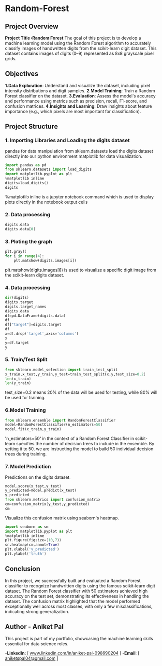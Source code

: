 # Random-Forest

## Project Overview 

**Project Title :Random Forest**
The goal of this project is to develop a machine learning model using the Random Forest algorithm to accurately classify images of handwritten digits from the scikit-learn digit dataset. This dataset contains images of digits (0–9) represented as 8x8 grayscale pixel grids.

## Objectives
**1.Data Exploration**: Understand and visualize the dataset, including pixel intensity distributions and digit samples.
**2.Model Training**: Train a Random Forest classifier on the dataset.
**3.Evaluation**: Assess the model's accuracy and performance using metrics such as precision, recall, F1-score, and confusion matrices.
**4.Insights and Learning**: Draw insights about feature importance (e.g., which pixels are most important for classification).

## Project Structure

### 1. Importing Libraries and Loading the digits dataset
pandas for data manipulation
from sklearn.datasets load the digits dataset directly into our python environment
matplotlib for data visualization.
```python
import pandas as pd
from sklearn.datasets import load_digits
import matplotlib.pyplot as plt
%matplotlib inline
digits=load_digits()
digits
```
%matplotlib inline is a jupyter notebook command which is used to display plots directly in the notebook output cells

### 2. Data processing
```python
digits.data
digits.data[0]
```

### 3. Ploting the graph
```python
plt.gray()
for i in range(4):
    plt.matshow(digits.images[i])
```
plt.matshow(digits.images[i]) is used to visualize a specific digit image from the scikit-learn digits dataset.

### 4. Data processing
```python
dir(digits)
digits.target
digits.target_names
digits.data
df=pd.DataFrame(digits.data)
df
df["target"]=digits.target
df
x=df.drop('target',axis='columns')
x
y=df.target
y
```

### 5. Train/Test Split
```python
from sklearn.model_selection import train_test_split
x_train,x_test,y_train,y_test=train_test_split(x,y,test_size=0.2)
len(x_train)
len(y_train)
```
test_size=0.2 means 20% of the data will be used for testing, while 80% will be used for training.

### 6.Model Training
```python
from sklearn.ensemble import RandomForestClassifier
model=RandomForestClassifier(n_estimators=50)
model.fit(x_train,y_train)
```
'n_estimators=50' in the context of a Random Forest Classifier in scikit-learn specifies the number of decision trees to include in the ensemble. By setting it to 50, we are instructing the model to build 50 individual decision trees during training.

### 7. Model Prediction
Predictions on the digits dataset.
```python
model.score(x_test,y_test)
y_predicted=model.predict(x_test)
y_predicted
from sklearn.metrics import confusion_matrix
cm=confusion_matrix(y_test,y_predicted)
cm
```
Visualize this confusion matrix using seaborn's heatmap.
```python
import seaborn as sn
import matplotlib.pyplot as plt 
%matplotlib inline
plt.figure(figsize=(10,7))
sn.heatmap(cm,annot=True)
plt.xlabel('y_predicted')
plt.ylabel('truth')
```

## Conclusion
In this project, we successfully built and evaluated a Random Forest classifier to recognize handwritten digits using the famous scikit-learn digit dataset. The Random Forest classifier with 50 estimators achieved high accuracy on the test set, demonstrating its effectiveness in handling the dataset. The confusion matrix highlighted that the model performed exceptionally well across most classes, with only a few misclassifications, indicating strong generalization.

## Author - Aniket Pal
This project is part of my portfolio, showcasing the machine learning skills essential for data science roles.

-**LinkedIn**: [ www.linkedin.com/in/aniket-pal-098690204 ]
-**Email**: [ aniketspal04@gmail.com ]
